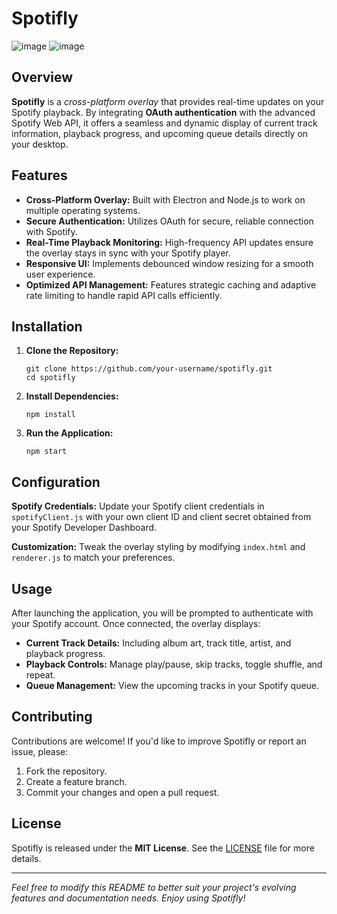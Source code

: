 # Spotifly
![image](https://github.com/user-attachments/assets/17ee7f2b-98bb-4072-82c5-137a79394809)
![image](https://github.com/user-attachments/assets/a7c56812-c104-457a-ba5a-e757c8728751)

<h2>Overview</h2>
  <p>
    <strong>Spotifly</strong> is a <em>cross-platform overlay</em> that provides real-time updates on your Spotify playback. By integrating <strong>OAuth authentication</strong> with the advanced Spotify Web API, it offers a seamless and dynamic display of current track information, playback progress, and upcoming queue details directly on your desktop.
  </p>
  
  <h2>Features</h2>
  <ul>
    <li><strong>Cross-Platform Overlay:</strong> Built with Electron and Node.js to work on multiple operating systems.</li>
    <li><strong>Secure Authentication:</strong> Utilizes OAuth for secure, reliable connection with Spotify.</li>
    <li><strong>Real-Time Playback Monitoring:</strong> High-frequency API updates ensure the overlay stays in sync with your Spotify player.</li>
    <li><strong>Responsive UI:</strong> Implements debounced window resizing for a smooth user experience.</li>
    <li><strong>Optimized API Management:</strong> Features strategic caching and adaptive rate limiting to handle rapid API calls efficiently.</li>
  </ul>
  
  <h2>Installation</h2>
  <ol>
    <li>
      <strong>Clone the Repository:</strong>
      <pre><code>git clone https://github.com/your-username/spotifly.git
cd spotifly</code></pre>
    </li>
    <li>
      <strong>Install Dependencies:</strong>
      <pre><code>npm install</code></pre>
    </li>
    <li>
      <strong>Run the Application:</strong>
      <pre><code>npm start</code></pre>
    </li>
  </ol>
  
  <h2>Configuration</h2>
  <p>
    <strong>Spotify Credentials:</strong> Update your Spotify client credentials in <code>spotifyClient.js</code> with your own client ID and client secret obtained from your Spotify Developer Dashboard.
  </p>
  <p>
    <strong>Customization:</strong> Tweak the overlay styling by modifying <code>index.html</code> and <code>renderer.js</code> to match your preferences.
  </p>
  
  <h2>Usage</h2>
  <p>
    After launching the application, you will be prompted to authenticate with your Spotify account. Once connected, the overlay displays:
  </p>
  <ul>
    <li><strong>Current Track Details:</strong> Including album art, track title, artist, and playback progress.</li>
    <li><strong>Playback Controls:</strong> Manage play/pause, skip tracks, toggle shuffle, and repeat.</li>
    <li><strong>Queue Management:</strong> View the upcoming tracks in your Spotify queue.</li>
  </ul>
  
  <h2>Contributing</h2>
  <p>
    Contributions are welcome! If you'd like to improve Spotifly or report an issue, please:
  </p>
  <ol>
    <li>Fork the repository.</li>
    <li>Create a feature branch.</li>
    <li>Commit your changes and open a pull request.</li>
  </ol>
  
  <h2>License</h2>
  <p>
    Spotifly is released under the <strong>MIT License</strong>. See the <a href="LICENSE">LICENSE</a> file for more details.
  </p>
  
  <hr>
  <p>
    <em>Feel free to modify this README to better suit your project's evolving features and documentation needs. Enjoy using Spotifly!</em>
  </p>
